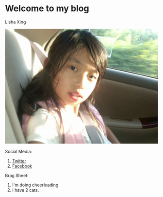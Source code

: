 # Welcome to my blog

Lisha Xing
 
![Lisha](https://github.com/lishaxing/github-pages-with-jekyll/blob/master/Lisha.jpg)

Social Media:
1. [Twitter](https://twitter.com/explore)
2. [Facebook](https://www.facebook.com/)

Brag Sheet:
1. I'm doing cheerleading
2. I have 2 cats.
